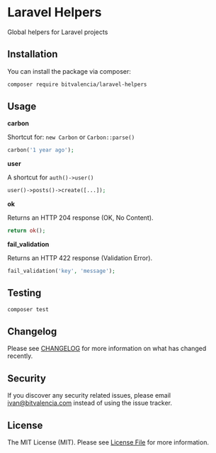 # Laravel Helpers

Global helpers for Laravel projects

## Installation

You can install the package via composer:

```bash
composer require bitvalencia/laravel-helpers
```

## Usage

**carbon**

Shortcut for: `new Carbon` or `Carbon::parse()`
``` php
carbon('1 year ago');
```

**user**

A shortcut for `auth()->user()`
```php
user()->posts()->create([...]);
```

**ok**

Returns an HTTP 204 response (OK, No Content).
```php
return ok();
```

**fail_validation**

Returns an HTTP 422 response (Validation Error).
``` php
fail_validation('key', 'message');
```

## Testing

``` bash
composer test
```

## Changelog

Please see [CHANGELOG](CHANGELOG.md) for more information on what has changed recently.

## Security

If you discover any security related issues, please email ivan@bitvalencia.com instead of using the issue tracker.

## License

The MIT License (MIT). Please see [License File](LICENSE.md) for more information.
